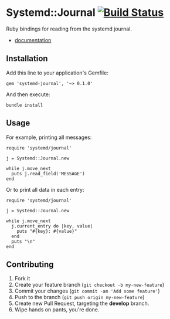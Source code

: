 # Systemd::Journal [![Build Status](https://travis-ci.org/ledbettj/systemd-journal.png?branch=develop)](https://travis-ci.org/ledbettj/systemd-journal)

Ruby bindings for reading from the systemd journal.

* [documentation](http://rubydoc.info/github/ledbettj/systemd-journal/Systemd/Journal)

## Installation

Add this line to your application's Gemfile:

    gem 'systemd-journal', '~> 0.1.0'

And then execute:

    bundle install

## Usage

For example, printing all messages:

    require 'systemd/journal'
    
    j = Systemd::Journal.new
    
    while j.move_next
      puts j.read_field('MESSAGE')
    end
    
Or to print all data in each entry:

    require 'systemd/journal'
    
    j = Systemd::Journal.new
    
    while j.move_next
      j.current_entry do |key, value|
        puts "#{key}: #{value}"
      end
      puts "\n"
    end

## Contributing

1. Fork it
2. Create your feature branch (`git checkout -b my-new-feature`)
3. Commit your changes (`git commit -am 'Add some feature'`)
4. Push to the branch (`git push origin my-new-feature`)
5. Create new Pull Request, targeting the __develop__ branch.
6. Wipe hands on pants, you're done.
